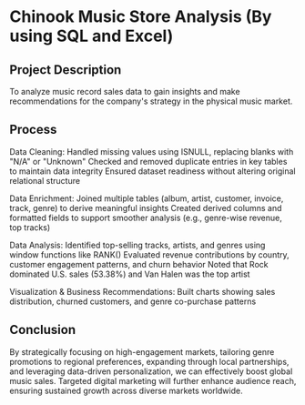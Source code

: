 # Chinook Music Store Analysis (By using SQL and Excel)
##   Project Description 
To analyze music record sales data to gain insights and make recommendations for the company's strategy in the physical music market.
## Process
Data Cleaning:
Handled missing values using ISNULL, replacing blanks with "N/A" or "Unknown"
Checked and removed duplicate entries in key tables to maintain data integrity
Ensured dataset readiness without altering original relational structure

Data Enrichment:
Joined multiple tables (album, artist, customer, invoice, track, genre) to derive meaningful insights
Created derived columns and formatted fields to support smoother analysis (e.g., genre-wise revenue, top tracks)

Data Analysis:
Identified top-selling tracks, artists, and genres using window functions like RANK()
Evaluated revenue contributions by country, customer engagement patterns, and churn behavior
Noted that Rock dominated U.S. sales (53.38%) and Van Halen was the top artist

Visualization & Business Recommendations:
Built charts showing sales distribution, churned customers, and genre co-purchase patterns

## Conclusion 
By strategically focusing on high-engagement markets, tailoring genre promotions to regional preferences, expanding through local partnerships, and leveraging data-driven personalization, we can effectively boost global music sales. Targeted digital marketing will further enhance audience reach, ensuring sustained growth across diverse markets worldwide.
